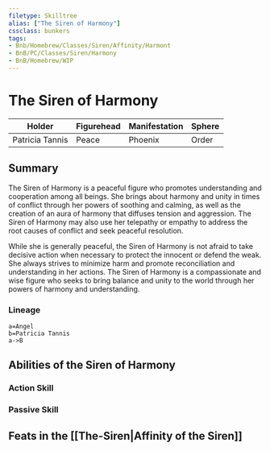 ```yaml
---
filetype: Skilltree
alias: ["The Siren of Harmony"]
cssclass: bunkers
tags: 
- Bnb/Homebrew/Classes/Siren/Affinity/Harmont
- BnB/PC/Classes/Siren/Harmony
- BnB/Homebrew/WIP
---
```

# The Siren of Harmony

| Holder          | Figurehead | Manifestation | Sphere |
| --------------- | ---------- | ------------- | ------ |
| Patricia Tannis | Peace      | Phoenix       | Order  |

## Summary
The Siren of Harmony is a peaceful figure who promotes understanding and cooperation among all beings. She brings about harmony and unity in times of conflict through her powers of soothing and calming, as well as the creation of an aura of harmony that diffuses tension and aggression. The Siren of Harmony may also use her telepathy or empathy to address the root causes of conflict and seek peaceful resolution.

While she is generally peaceful, the Siren of Harmony is not afraid to take decisive action when necessary to protect the innocent or defend the weak. She always strives to minimize harm and promote reconciliation and understanding in her actions. The Siren of Harmony is a compassionate and wise figure who seeks to bring balance and unity to the world through her powers of harmony and understanding.

### Lineage

```mermaid
a=Angel
b=Patricia Tannis
a->B
```

## Abilities of the Siren of Harmony
### Action Skill


### Passive Skill


## Feats in the [[The-Siren|Affinity of the Siren]]
